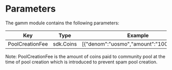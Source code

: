 <!--
order: 4
-->

# Parameters

The gamm module contains the following parameters:

| Key             | Type          | Example                                  |
| --------------- | ------------- | ---------------------------------------- |
| PoolCreationFee | sdk.Coins | [{"denom":"uosmo","amount":"100000000"}] |

Note:
PoolCreationFee is the amount of coins paid to community pool at the time of pool creation which is introduced to prevent spam pool creation.

